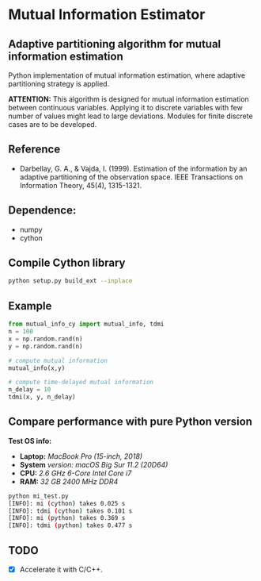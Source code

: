 # Mutual Information Estimator

## Adaptive partitioning algorithm for mutual information estimation

Python implementation of mutual information estimation, where adaptive partitioning strategy is applied.

**ATTENTION:** This algorithm is designed for mutual information estimation between continuous variables. Applying it to discrete variables with few number of values might lead to large deviations. Modules for finite discrete cases are to be developed. 

## Reference
- Darbellay, G. A., & Vajda, I. (1999). Estimation of the information by an adaptive partitioning of the observation space. IEEE Transactions on Information Theory, 45(4), 1315-1321.
 
## Dependence:
- numpy
- cython

## Compile Cython library
```bash
python setup.py build_ext --inplace
```

## Example
```python
from mutual_info_cy import mutual_info, tdmi
n = 100
x = np.random.rand(n)
y = np.random.rand(n)

# compute mutual information
mutual_info(x,y)

# compute time-delayed mutual information
n_delay = 10
tdmi(x, y, n_delay)
```

## Compare performance with pure Python version

**Test OS info:**
- **Laptop:** *MacBook Pro (15-inch, 2018)*
- **System** *version: macOS Big Sur 11.2 (20D64)*
- **CPU:** *2.6 GHz 6-Core Intel Core i7*
- **RAM:** *32 GB 2400 MHz DDR4*

```bash
python mi_test.py
[INFO]: mi (cython) takes 0.025 s
[INFO]: tdmi (cython) takes 0.101 s
[INFO]: mi (python) takes 0.369 s
[INFO]: tdmi (python) takes 0.477 s
```

## TODO
- [x] Accelerate it with C/C++.

